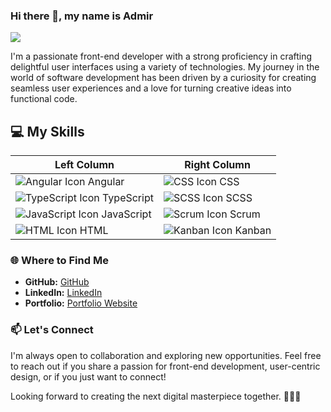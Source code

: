 ### Hi there 👋, my name is Admir
![](https://media.licdn.com/dms/image/D4D16AQHlqyFgeTC_yA/profile-displaybackgroundimage-shrink_350_1400/0/1706483490100?e=1712188800&v=beta&t=MASqIvSgZmoTZjsnCVbp4CgFPoLd9GZcYI4GgAaKdnc)

I'm a passionate front-end developer with a strong proficiency in crafting delightful user interfaces using a variety of technologies. My journey in the world of software development has been driven by a curiosity for creating seamless user experiences and a love for turning creative ideas into functional code.

## 💻 My Skills

| Left Column                     | Right Column                               |
| ------------------------------- | ------------------------------------------ |
| ![Angular Icon](https://img.icons8.com/color/24/000000/angularjs.png) Angular       | ![CSS Icon](https://img.icons8.com/color/24/000000/css3.png) CSS                      |
| ![TypeScript Icon](https://img.icons8.com/color/24/000000/typescript.png) TypeScript | ![SCSS Icon](https://img.icons8.com/color/24/000000/sass.png) SCSS                    |
| ![JavaScript Icon](https://img.icons8.com/color/24/000000/javascript.png) JavaScript | ![Scrum Icon](https://img.icons8.com/color/24/000000/task.png) Scrum                   |
| ![HTML Icon](https://img.icons8.com/color/24/000000/html-5.png) HTML                 | ![Kanban Icon](https://img.icons8.com/color/24/000000/sitemap.png) Kanban                |


### 🌐 Where to Find Me

- **GitHub:** [GitHub](https://github.com/AdmirBajric)
- **LinkedIn:** [LinkedIn](https://www.linkedin.com/in/admir-bajric)
- **Portfolio:** [Portfolio Website](https://www.admir-bajric.de)

### 📫 Let's Connect

I'm always open to collaboration and exploring new opportunities. Feel free to reach out if you share a passion for front-end development, user-centric design, or if you just want to connect!

Looking forward to creating the next digital masterpiece together. 👨‍💻✨

